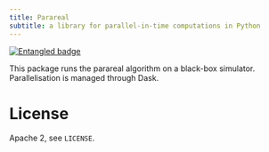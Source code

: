 ```yaml
---
title: Parareal
subtitle: a library for parallel-in-time computations in Python
---
```

[![Entangled badge](https://img.shields.io/badge/entangled-Use%20the%20source!-%2300aeff)](https://entangled.github.io/)

This package runs the parareal algorithm on a black-box simulator. Parallelisation is managed through Dask.

# License
Apache 2, see `LICENSE`.
